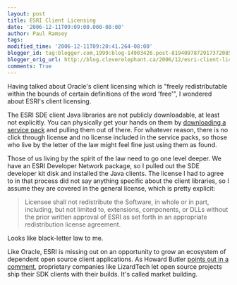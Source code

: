 ```yaml
---
layout: post
title: ESRI Client Licensing
date: '2006-12-11T09:09:00.000-08:00'
author: Paul Ramsey
tags: 
modified_time: '2006-12-11T09:20:41.264-08:00'
blogger_id: tag:blogger.com,1999:blog-14903426.post-8194097872917372085
blogger_orig_url: http://blog.cleverelephant.ca/2006/12/esri-client-licensing.html
comments: True
---
```


Having talked about Oracle's client licensing which is "freely redistributable within the bounds of certain definitions of the word 'free'", I wondered about ESRI's client licensing.

The ESRI SDE client Java libraries are not publicly downloadable, at least not explicitly.  You can physically get your hands on them by [downloading a service pack](http://support.esri.com/index.cfm?fa=downloads.patchesServicePacks.viewPatch&PID=19&MetaID=1198) and pulling them out of there.  For whatever reason, there is no click through license and no license included in the service packs, so those who live by the letter of the law might feel fine just using them as found.

Those of us living by the spirit of the law need to go one level deeper.  We have an ESRI Developer Network package, so I pulled out the SDE developer kit disk and installed the Java clients.  The license I had to agree to in that process did not say anything specific about the client libraries, so I assume they are covered in the general license, which is pretty explicit:

> Licensee shall not redistribute the Software, in whole or in part, including, but not limited to, extensions, components, or DLLs without the prior written approval of ESRI as set forth in an appropriate redistribution license agreement.

Looks like black-letter law to me.

Like Oracle, ESRI is missing out on an opportunity to grow an ecosystem of dependent open source client applications.  As Howard Butler [points out in a comment](/2006/12/not-so-free-client-libraries.html), proprietary companies like LizardTech let open source projects ship their SDK clients with their builds.  It's called market building.